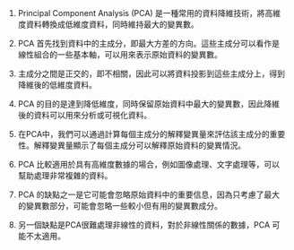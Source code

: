 1. Principal Component Analysis (PCA) 是一種常用的資料降維技術，將高維度資料轉換成低維度資料，同時維持最大的變異數。

2. PCA 首先找到資料中的主成分，即最大方差的方向。這些主成分可以看作是線性組合的一些基本軸，可以用來表示原始資料的變異數。

3. 主成分之間是正交的，即不相關，因此可以將資料投影到這些主成分上，得到降維後的低維度資料。

4. PCA 的目的是達到降低維度，同時保留原始資料中最大的變異數，因此降維後的資料可以用來分析或可視化資料。

5. 在PCA中，我們可以通過計算每個主成分的解釋變異量來評估該主成分的重要性。解釋變異量顯示了每個主成分可以解釋原始資料的變異情況。

6. PCA 比較適用於具有高維度數據的場合，例如圖像處理、文字處理等，可以幫助處理非常複雜的資料。

7. PCA 的缺點之一是它可能會忽略原始資料中的重要信息，因為只考慮了最大的變異數部分，可能會忽略一些較小但有用的變異數成分。

8. 另一個缺點是PCA很難處理非線性的資料，對於非線性關係的數據，PCA 可能不太適用。